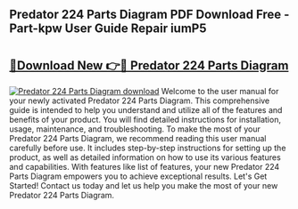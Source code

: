 ## Predator 224 Parts Diagram PDF Download Free - Part-kpw User Guide Repair iumP5

# <h2><a href="http://dfiuyj.blite.top/?on=Predator+224+Parts+Diagram">🔗Download New 👉🔴 Predator 224 Parts Diagram</a></h2>

[![Predator 224 Parts Diagram download](https://i.imgur.com/lujVjoI.png)](http://dfiuyj.blite.top/?on=Predator+224+Parts+Diagram)
Welcome to the user manual for your newly activated Predator 224 Parts Diagram. This comprehensive guide is intended to help you understand and utilize all of the features and benefits of your product. You will find detailed instructions for installation, usage, maintenance, and troubleshooting. To make the most of your Predator 224 Parts Diagram, we recommend reading this user manual carefully before use. It includes step-by-step instructions for setting up the product, as well as detailed information on how to use its various features and capabilities. With features like list of features, your new Predator 224 Parts Diagram empowers you to achieve exceptional results. Let's Get Started! Contact us today and let us help you make the most of your new Predator 224 Parts Diagram.
